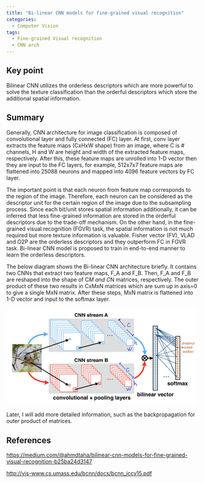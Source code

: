 ```yaml
---
title: "Bi-linear CNN models for fine-grained visual recognition"
categories:
  - Computer Vision
tags:
  - Fine-grained Visual recognition
  - CNN arch
---
```

## Key point
Bilinear CNN utilizes the orderless descriptors which are more powerful to solve the texture classification than the orderful descriptors which store the additional spatial information.

## Summary
Generally, CNN architecture for image classification is composed of convolutional layer and fully connected (FC) layer. At first, conv layer extracts the feature maps (CxHxW shape) from an image, where C is # channels, H and W are height and width of the extracted feature maps, respectively. After this, these feature maps are unrolled into 1-D vector then they are input to the FC layers, for example, 512x7x7 feature maps are flattened into 25088 neurons and mapped into 4096 feature vectors by FC layer.

The important point is that each neuron from feature map corresponds to the region of the image. Therefore, each neuron can be considered as the descriptor unit for the certain region of the image due to the subsampling process. Since each bit/unit stores spatial information additionally, it can be inferred that less fine-grained information are stored in the orderful descriptors due to the trade-off mechanism. On the other hand, in the fine-grained visual recognition (FGVR) task, the spatial information is not much required but more texture information is valuable. Fisher vector (FV), VLAD and O2P are the orderless descriptors and they outperform FC in FGVR task. Bi-linear CNN model is proposed to train in end-to-end manner to learn the orderless descriptors.

The below diagram shows the Bi-linear CNN architecture briefly. It contains two CNNs that extract two feature maps, F_A and F_B. Then, F_A and F_B are reshaped into the shape of C*M and C*N matrices, respectively. The outer product of these two results in CxMxN matrices which are sum up in axis=0 to give a single MxN matrix. After these steps, MxN matrix is flattened into 1-D vector and input to the softmax layer.

<img src="/assets/imgs/TY_Lin(2015)/arch.png" alt="Bi-linear CNN architecture">

Later, I will add more detailed information, such as the backpropagation for outer product of matrices.

## References
<a href="https://medium.com/@ahmdtaha/bilinear-cnn-models-for-fine-grained-visual-recognition-b25ba24d3147">https://medium.com/@ahmdtaha/bilinear-cnn-models-for-fine-grained-visual-recognition-b25ba24d3147</a>

<a href="http://vis-www.cs.umass.edu/bcnn/docs/bcnn_iccv15.pdf">http://vis-www.cs.umass.edu/bcnn/docs/bcnn_iccv15.pdf</a>